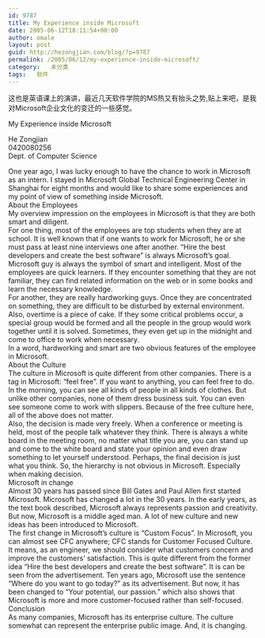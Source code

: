 ```yaml
---
id: 9787
title: My Experience inside Microsoft
date: 2005-06-12T18:11:54+00:00
author: omale
layout: post
guid: http://hezongjian.com/blog/?p=9787
permalink: /2005/06/12/my-experience-inside-microsoft/
category:   未分类
tags:   软件
---
```

这也是英语课上的演讲，最近几天软件学院的MS热又有抬头之势,贴上来吧，是我对Microsoft企业文化的变迁的一些感觉。

My Experience inside Microsoft

He Zongjian  
0420080256  
Dept. of Computer Science

One year ago, I was lucky enough to have the chance to work in Microsoft as an intern. I stayed in Microsoft Global Technical Engineering Center in Shanghai for eight months and would like to share some experiences and my point of view of something inside Microsoft.  
About the Employees  
My overview impression on the employees in Microsoft is that they are both smart and diligent.   
For one thing, most of the employees are top students when they are at school. It is well known that if one wants to work for Microsoft, he or she must pass at least nine interviews one after another. “Hire the best developers and create the best software” is always Microsoft&#8217;s goal. Microsoft guy is always the symbol of smart and intelligent. Most of the employees are quick learners. If they encounter something that they are not familiar, they can find related information on the web or in some books and learn the necessary knowledge.  
For another, they are really hardworking guys. Once they are concentrated on something, they are difficult to be disturbed by external environment. Also, overtime is a piece of cake. If they some critical problems occur, a special group would be formed and all the people in the group would work together until it is solved. Sometimes, they even get up in the midnight and come to office to work when necessary.  
In a word, hardworking and smart are two obvious features of the employee in Microsoft.  
About the Culture  
The culture in Microsoft is quite different from other companies. There is a tag in Microsoft: “feel free”. If you want to anything, you can feel free to do. In the morning, you can see all kinds of people in all kinds of clothes. But unlike other companies, none of them dress business suit. You can even see someone come to work with slippers. Because of the free culture here, all of the above does not matter.   
Also, the decision is made very freely. When a conference or meeting is held, most of the people talk whatever they think. There is always a white board in the meeting room, no matter what title you are, you can stand up and come to the white board and state your opinion and even draw something to let yourself understood. Perhaps, the final decision is just what you think. So, the hierarchy is not obvious in Microsoft. Especially when making decision.   
Microsoft in change  
Almost 30 years has passed since Bill Gates and Paul Allen first started Microsoft. Microsoft has changed a lot in the 30 years. In the early years, as the text book described, Microsoft always represents passion and creativity. But now, Microsoft is a middle aged man. A lot of new culture and new ideas has been introduced to Microsoft.  
The first change in Microsoft&#8217;s culture is “Custom Focus”. In Microsoft, you can almost see CFC anywhere; CFC stands for Customer Focused Culture. It means, as an engineer, we should consider what customers concern and improve the customers&#8217; satisfaction. This is quite different from the former idea “Hire the best developers and create the best software”. It is can be seen from the advertisement. Ten years ago, Microsoft use the sentence “Where do you want to go today?” as its advertisement. But now, it has been changed to “Your potential, our passion.” which also shows that Microsoft is more and more customer-focused rather than self-focused.   
Conclusion  
As many companies, Microsoft has its enterprise culture. The culture somewhat can represent the enterprise public image. And, it is changing.